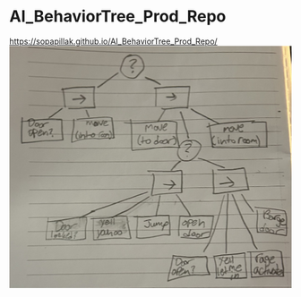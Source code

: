 # AI_BehaviorTree_Prod_Repo
https://sopapillak.github.io/AI_BehaviorTree_Prod_Repo/ 
![Diagram](https://github.com/SopapillaK/AI_BehaviorTree_Prod_Repo/blob/main/Behaviortree.jpg)
